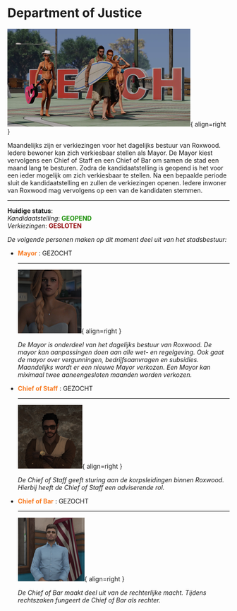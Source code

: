 # Department of Justice

![Image title](img/beach.webp){ align=right }

Maandelijks zijn er verkiezingen voor het dagelijks bestuur van Roxwood.
Iedere bewoner kan zich verkiesbaar stellen als Mayor. 
De Mayor kiest vervolgens een Chief of Staff en een Chief of Bar om samen de stad een maand lang te besturen. 
Zodra de kandidaatstelling is geopend is het voor een ieder mogelijk om zich verkiesbaar te stellen. 
Na een bepaalde periode sluit de kandidaatstelling en zullen de verkiezingen openen. 
Iedere inwoner van Roxwood mag vervolgens op een van de kandidaten stemmen. 

---

__Huidige status__:   
_Kandidaatstelling_: <span style="color: #168E02;">__GEOPEND__</span>  
_Verkiezingen_: <span style="color: #8E0205;">__GESLOTEN__</span>

_De volgende personen maken op dit moment deel uit van het stadsbestuur:_

<div class="grid cards" markdown>

-   <span style="color: #f87c24;">__Mayor__</span> : GEZOCHT

    ---

    ![Image title](img/mayor.webp){ align=right }

    _De Mayor is onderdeel van het dagelijks bestuur van Roxwood. De mayor kan aanpassingen doen aan alle wet- en regelgeving. Ook gaat de mayor over vergunningen, bedrijfsaanvragen en subsidies. Maandelijks wordt er een nieuwe Mayor verkozen. Een Mayor kan miximaal twee aaneengesloten maanden worden verkozen._ 

</div>


<div class="grid cards" markdown>

-   <span style="color: #f87c24;">__Chief of Staff__</span> : GEZOCHT

    ---

    ![Image title](img/chiefofstaff.webp){ align=right }

    _De Chief of Staff geeft sturing aan de korpsleidingen binnen Roxwood. Hierbij heeft de Chief of Staff een adviserende rol._

-   <span style="color: #f87c24;">__Chief of Bar__</span> : GEZOCHT

    ---

    ![Image title](img/chiefofbar.webp){ align=right }

    _De Chief of Bar maakt deel uit van de rechterlijke macht. Tijdens rechtszaken fungeert de Chief of Bar als rechter._

</div>

